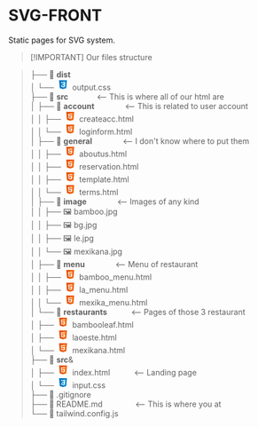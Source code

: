 # SVG-FRONT 

Static pages for SVG system.

>[!IMPORTANT] Our files structure <br>

>├── 📂 **dist** <br>
│   └── <img src="data:image/svg+xml,%3Csvg xmlns='http://www.w3.org/2000/svg' x='0px' y='0px' width='25' height='20' viewBox='0 0 48 48'%3E%3Cpath fill='%230277BD' d='M41,5H7l3,34l14,4l14-4L41,5L41,5z'%3E%3C/path%3E%3Cpath fill='%23039BE5' d='M24 8L24 39.9 35.2 36.7 37.7 8z'%3E%3C/path%3E%3Cpath fill='%23FFF' d='M33.1 13L24 13 24 17 28.9 17 28.6 21 24 21 24 25 28.4 25 28.1 29.5 24 30.9 24 35.1 31.9 32.5 32.6 21 32.6 21z'%3E%3C/path%3E%3Cpath fill='%23EEE' d='M24,13v4h-8.9l-0.3-4H24z M19.4,21l0.2,4H24v-4H19.4z M19.8,27h-4l0.3,5.5l7.9,2.6v-4.2l-4.1-1.4L19.8,27z'%3E%3C/path%3E%3C/svg%3E" alt="Icon" width="25" height="20"> output.css    <br>
├── 📂 **src**&nbsp;&nbsp;&nbsp;&nbsp;&nbsp;&nbsp;&nbsp;&nbsp;&nbsp;&nbsp;&nbsp;&nbsp;&nbsp;<-- This is where all of our html are <br>
│   ├── 📂 **account**&nbsp;&nbsp;&nbsp;&nbsp;&nbsp;&nbsp;&nbsp;&nbsp;&nbsp;&nbsp;&nbsp;&nbsp;&nbsp; <-- This is related to user account  <br>
│   │   ├── <img src="data:image/svg+xml,%3Csvg xmlns='http://www.w3.org/2000/svg' x='0px' y='0px' width='100' height='100' viewBox='0 0 48 48'%3E%3Cpath fill='%23E65100' d='M41,5H7l3,34l14,4l14-4L41,5L41,5z'%3E%3C/path%3E%3Cpath fill='%23FF6D00' d='M24 8L24 39.9 35.2 36.7 37.7 8z'%3E%3C/path%3E%3Cpath fill='%23FFF' d='M24,25v-4h8.6l-0.7,11.5L24,35.1v-4.2l4.1-1.4l0.3-4.5H24z M32.9,17l0.3-4H24v4H32.9z'%3E%3C/path%3E%3Cpath fill='%23EEE' d='M24,30.9v4.2l-7.9-2.6L15.7,27h4l0.2,2.5L24,30.9z M19.1,17H24v-4h-9.1l0.7,12H24v-4h-4.6L19.1,17z'%3E%3C/path%3E%3C/svg%3E" alt="Icon" width="25" height="20"> createacc.html <br>
│   │   └── <img src="data:image/svg+xml,%3Csvg xmlns='http://www.w3.org/2000/svg' x='0px' y='0px' width='100' height='100' viewBox='0 0 48 48'%3E%3Cpath fill='%23E65100' d='M41,5H7l3,34l14,4l14-4L41,5L41,5z'%3E%3C/path%3E%3Cpath fill='%23FF6D00' d='M24 8L24 39.9 35.2 36.7 37.7 8z'%3E%3C/path%3E%3Cpath fill='%23FFF' d='M24,25v-4h8.6l-0.7,11.5L24,35.1v-4.2l4.1-1.4l0.3-4.5H24z M32.9,17l0.3-4H24v4H32.9z'%3E%3C/path%3E%3Cpath fill='%23EEE' d='M24,30.9v4.2l-7.9-2.6L15.7,27h4l0.2,2.5L24,30.9z M19.1,17H24v-4h-9.1l0.7,12H24v-4h-4.6L19.1,17z'%3E%3C/path%3E%3C/svg%3E" alt="Icon" width="25" height="20"> loginform.html <br>
│   ├── 📂 **general**&nbsp;&nbsp;&nbsp;&nbsp;&nbsp;&nbsp;&nbsp;&nbsp;&nbsp;&nbsp;&nbsp;&nbsp;&nbsp; <-- I don't know where to put them <br>
│   │   ├── <img src="data:image/svg+xml,%3Csvg xmlns='http://www.w3.org/2000/svg' x='0px' y='0px' width='100' height='100' viewBox='0 0 48 48'%3E%3Cpath fill='%23E65100' d='M41,5H7l3,34l14,4l14-4L41,5L41,5z'%3E%3C/path%3E%3Cpath fill='%23FF6D00' d='M24 8L24 39.9 35.2 36.7 37.7 8z'%3E%3C/path%3E%3Cpath fill='%23FFF' d='M24,25v-4h8.6l-0.7,11.5L24,35.1v-4.2l4.1-1.4l0.3-4.5H24z M32.9,17l0.3-4H24v4H32.9z'%3E%3C/path%3E%3Cpath fill='%23EEE' d='M24,30.9v4.2l-7.9-2.6L15.7,27h4l0.2,2.5L24,30.9z M19.1,17H24v-4h-9.1l0.7,12H24v-4h-4.6L19.1,17z'%3E%3C/path%3E%3C/svg%3E" alt="Icon" width="25" height="20"> aboutus.html <br>
│   │   ├── <img src="data:image/svg+xml,%3Csvg xmlns='http://www.w3.org/2000/svg' x='0px' y='0px' width='100' height='100' viewBox='0 0 48 48'%3E%3Cpath fill='%23E65100' d='M41,5H7l3,34l14,4l14-4L41,5L41,5z'%3E%3C/path%3E%3Cpath fill='%23FF6D00' d='M24 8L24 39.9 35.2 36.7 37.7 8z'%3E%3C/path%3E%3Cpath fill='%23FFF' d='M24,25v-4h8.6l-0.7,11.5L24,35.1v-4.2l4.1-1.4l0.3-4.5H24z M32.9,17l0.3-4H24v4H32.9z'%3E%3C/path%3E%3Cpath fill='%23EEE' d='M24,30.9v4.2l-7.9-2.6L15.7,27h4l0.2,2.5L24,30.9z M19.1,17H24v-4h-9.1l0.7,12H24v-4h-4.6L19.1,17z'%3E%3C/path%3E%3C/svg%3E" alt="Icon" width="25" height="20"> reservation.html <br>
│   │   ├── <img src="data:image/svg+xml,%3Csvg xmlns='http://www.w3.org/2000/svg' x='0px' y='0px' width='100' height='100' viewBox='0 0 48 48'%3E%3Cpath fill='%23E65100' d='M41,5H7l3,34l14,4l14-4L41,5L41,5z'%3E%3C/path%3E%3Cpath fill='%23FF6D00' d='M24 8L24 39.9 35.2 36.7 37.7 8z'%3E%3C/path%3E%3Cpath fill='%23FFF' d='M24,25v-4h8.6l-0.7,11.5L24,35.1v-4.2l4.1-1.4l0.3-4.5H24z M32.9,17l0.3-4H24v4H32.9z'%3E%3C/path%3E%3Cpath fill='%23EEE' d='M24,30.9v4.2l-7.9-2.6L15.7,27h4l0.2,2.5L24,30.9z M19.1,17H24v-4h-9.1l0.7,12H24v-4h-4.6L19.1,17z'%3E%3C/path%3E%3C/svg%3E" alt="Icon" width="25" height="20"> template.html <br>
│   │   └── <img src="data:image/svg+xml,%3Csvg xmlns='http://www.w3.org/2000/svg' x='0px' y='0px' width='100' height='100' viewBox='0 0 48 48'%3E%3Cpath fill='%23E65100' d='M41,5H7l3,34l14,4l14-4L41,5L41,5z'%3E%3C/path%3E%3Cpath fill='%23FF6D00' d='M24 8L24 39.9 35.2 36.7 37.7 8z'%3E%3C/path%3E%3Cpath fill='%23FFF' d='M24,25v-4h8.6l-0.7,11.5L24,35.1v-4.2l4.1-1.4l0.3-4.5H24z M32.9,17l0.3-4H24v4H32.9z'%3E%3C/path%3E%3Cpath fill='%23EEE' d='M24,30.9v4.2l-7.9-2.6L15.7,27h4l0.2,2.5L24,30.9z M19.1,17H24v-4h-9.1l0.7,12H24v-4h-4.6L19.1,17z'%3E%3C/path%3E%3C/svg%3E" alt="Icon" width="25" height="20"> terms.html <br>
│   ├── 📂 **image**&nbsp;&nbsp;&nbsp;&nbsp;&nbsp;&nbsp;&nbsp;&nbsp;&nbsp;&nbsp;&nbsp;&nbsp;&nbsp; <-- Images of any kind <br>
│   │   ├── 🖼️ bamboo.jpg<br>
│   │   ├── 🖼️ bg.jpg<br>
│   │   ├── 🖼️ le.jpg<br>
│   │   └── 🖼️ mexikana.jpg<br>
│   ├── 📂 **menu**&nbsp;&nbsp;&nbsp;&nbsp;&nbsp;&nbsp;&nbsp;&nbsp;&nbsp;&nbsp;&nbsp;&nbsp;&nbsp; <-- Menu of restaurant<br>
│   │   ├── <img src="data:image/svg+xml,%3Csvg xmlns='http://www.w3.org/2000/svg' x='0px' y='0px' width='100' height='100' viewBox='0 0 48 48'%3E%3Cpath fill='%23E65100' d='M41,5H7l3,34l14,4l14-4L41,5L41,5z'%3E%3C/path%3E%3Cpath fill='%23FF6D00' d='M24 8L24 39.9 35.2 36.7 37.7 8z'%3E%3C/path%3E%3Cpath fill='%23FFF' d='M24,25v-4h8.6l-0.7,11.5L24,35.1v-4.2l4.1-1.4l0.3-4.5H24z M32.9,17l0.3-4H24v4H32.9z'%3E%3C/path%3E%3Cpath fill='%23EEE' d='M24,30.9v4.2l-7.9-2.6L15.7,27h4l0.2,2.5L24,30.9z M19.1,17H24v-4h-9.1l0.7,12H24v-4h-4.6L19.1,17z'%3E%3C/path%3E%3C/svg%3E" alt="Icon" width="25" height="20"> bamboo_menu.html <br>
│   │   ├── <img src="data:image/svg+xml,%3Csvg xmlns='http://www.w3.org/2000/svg' x='0px' y='0px' width='100' height='100' viewBox='0 0 48 48'%3E%3Cpath fill='%23E65100' d='M41,5H7l3,34l14,4l14-4L41,5L41,5z'%3E%3C/path%3E%3Cpath fill='%23FF6D00' d='M24 8L24 39.9 35.2 36.7 37.7 8z'%3E%3C/path%3E%3Cpath fill='%23FFF' d='M24,25v-4h8.6l-0.7,11.5L24,35.1v-4.2l4.1-1.4l0.3-4.5H24z M32.9,17l0.3-4H24v4H32.9z'%3E%3C/path%3E%3Cpath fill='%23EEE' d='M24,30.9v4.2l-7.9-2.6L15.7,27h4l0.2,2.5L24,30.9z M19.1,17H24v-4h-9.1l0.7,12H24v-4h-4.6L19.1,17z'%3E%3C/path%3E%3C/svg%3E" alt="Icon" width="25" height="20"> la_menu.html <br>
│   │   └── <img src="data:image/svg+xml,%3Csvg xmlns='http://www.w3.org/2000/svg' x='0px' y='0px' width='100' height='100' viewBox='0 0 48 48'%3E%3Cpath fill='%23E65100' d='M41,5H7l3,34l14,4l14-4L41,5L41,5z'%3E%3C/path%3E%3Cpath fill='%23FF6D00' d='M24 8L24 39.9 35.2 36.7 37.7 8z'%3E%3C/path%3E%3Cpath fill='%23FFF' d='M24,25v-4h8.6l-0.7,11.5L24,35.1v-4.2l4.1-1.4l0.3-4.5H24z M32.9,17l0.3-4H24v4H32.9z'%3E%3C/path%3E%3Cpath fill='%23EEE' d='M24,30.9v4.2l-7.9-2.6L15.7,27h4l0.2,2.5L24,30.9z M19.1,17H24v-4h-9.1l0.7,12H24v-4h-4.6L19.1,17z'%3E%3C/path%3E%3C/svg%3E" alt="Icon" width="25" height="20"> mexika_menu.html  <br>
│   └── 📂 **restaurants**&nbsp;&nbsp;&nbsp;&nbsp;&nbsp;&nbsp;&nbsp;&nbsp;&nbsp;&nbsp; <-- Pages of those 3 restaurant<br>
│       ├── <img src="data:image/svg+xml,%3Csvg xmlns='http://www.w3.org/2000/svg' x='0px' y='0px' width='100' height='100' viewBox='0 0 48 48'%3E%3Cpath fill='%23E65100' d='M41,5H7l3,34l14,4l14-4L41,5L41,5z'%3E%3C/path%3E%3Cpath fill='%23FF6D00' d='M24 8L24 39.9 35.2 36.7 37.7 8z'%3E%3C/path%3E%3Cpath fill='%23FFF' d='M24,25v-4h8.6l-0.7,11.5L24,35.1v-4.2l4.1-1.4l0.3-4.5H24z M32.9,17l0.3-4H24v4H32.9z'%3E%3C/path%3E%3Cpath fill='%23EEE' d='M24,30.9v4.2l-7.9-2.6L15.7,27h4l0.2,2.5L24,30.9z M19.1,17H24v-4h-9.1l0.7,12H24v-4h-4.6L19.1,17z'%3E%3C/path%3E%3C/svg%3E" alt="Icon" width="25" height="20"> bambooleaf.html  <br>
│       ├── <img src="data:image/svg+xml,%3Csvg xmlns='http://www.w3.org/2000/svg' x='0px' y='0px' width='100' height='100' viewBox='0 0 48 48'%3E%3Cpath fill='%23E65100' d='M41,5H7l3,34l14,4l14-4L41,5L41,5z'%3E%3C/path%3E%3Cpath fill='%23FF6D00' d='M24 8L24 39.9 35.2 36.7 37.7 8z'%3E%3C/path%3E%3Cpath fill='%23FFF' d='M24,25v-4h8.6l-0.7,11.5L24,35.1v-4.2l4.1-1.4l0.3-4.5H24z M32.9,17l0.3-4H24v4H32.9z'%3E%3C/path%3E%3Cpath fill='%23EEE' d='M24,30.9v4.2l-7.9-2.6L15.7,27h4l0.2,2.5L24,30.9z M19.1,17H24v-4h-9.1l0.7,12H24v-4h-4.6L19.1,17z'%3E%3C/path%3E%3C/svg%3E" alt="Icon" width="25" height="20"> laoeste.html  <br>
│       └── <img src="data:image/svg+xml,%3Csvg xmlns='http://www.w3.org/2000/svg' x='0px' y='0px' width='100' height='100' viewBox='0 0 48 48'%3E%3Cpath fill='%23E65100' d='M41,5H7l3,34l14,4l14-4L41,5L41,5z'%3E%3C/path%3E%3Cpath fill='%23FF6D00' d='M24 8L24 39.9 35.2 36.7 37.7 8z'%3E%3C/path%3E%3Cpath fill='%23FFF' d='M24,25v-4h8.6l-0.7,11.5L24,35.1v-4.2l4.1-1.4l0.3-4.5H24z M32.9,17l0.3-4H24v4H32.9z'%3E%3C/path%3E%3Cpath fill='%23EEE' d='M24,30.9v4.2l-7.9-2.6L15.7,27h4l0.2,2.5L24,30.9z M19.1,17H24v-4h-9.1l0.7,12H24v-4h-4.6L19.1,17z'%3E%3C/path%3E%3C/svg%3E" alt="Icon" width="25" height="20"> mexikana.html  <br>
├── 📂 **src**&<br>
│   ├── <img src="data:image/svg+xml,%3Csvg xmlns='http://www.w3.org/2000/svg' x='0px' y='0px' width='100' height='100' viewBox='0 0 48 48'%3E%3Cpath fill='%23E65100' d='M41,5H7l3,34l14,4l14-4L41,5L41,5z'%3E%3C/path%3E%3Cpath fill='%23FF6D00' d='M24 8L24 39.9 35.2 36.7 37.7 8z'%3E%3C/path%3E%3Cpath fill='%23FFF' d='M24,25v-4h8.6l-0.7,11.5L24,35.1v-4.2l4.1-1.4l0.3-4.5H24z M32.9,17l0.3-4H24v4H32.9z'%3E%3C/path%3E%3Cpath fill='%23EEE' d='M24,30.9v4.2l-7.9-2.6L15.7,27h4l0.2,2.5L24,30.9z M19.1,17H24v-4h-9.1l0.7,12H24v-4h-4.6L19.1,17z'%3E%3C/path%3E%3C/svg%3E" alt="Icon" width="25" height="20"> index.html  &nbsp;&nbsp;&nbsp;&nbsp;&nbsp;&nbsp;&nbsp;&nbsp;&nbsp; <-- Landing page<br>
│   └──  <img src="data:image/svg+xml,%3Csvg xmlns='http://www.w3.org/2000/svg' x='0px' y='0px' width='25' height='20' viewBox='0 0 48 48'%3E%3Cpath fill='%230277BD' d='M41,5H7l3,34l14,4l14-4L41,5L41,5z'%3E%3C/path%3E%3Cpath fill='%23039BE5' d='M24 8L24 39.9 35.2 36.7 37.7 8z'%3E%3C/path%3E%3Cpath fill='%23FFF' d='M33.1 13L24 13 24 17 28.9 17 28.6 21 24 21 24 25 28.4 25 28.1 29.5 24 30.9 24 35.1 31.9 32.5 32.6 21 32.6 21z'%3E%3C/path%3E%3Cpath fill='%23EEE' d='M24,13v4h-8.9l-0.3-4H24z M19.4,21l0.2,4H24v-4H19.4z M19.8,27h-4l0.3,5.5l7.9,2.6v-4.2l-4.1-1.4L19.8,27z'%3E%3C/path%3E%3C/svg%3E" alt="Icon" width="25" height="20"> input.css  <br>
├── 📄 .gitignore  <br>
├── 📄 README.md  &nbsp;&nbsp;&nbsp;&nbsp;&nbsp;&nbsp;&nbsp;&nbsp;&nbsp;&nbsp;&nbsp;&nbsp;&nbsp; <-- This is where you at<br>
└── 📄 tailwind.config.js